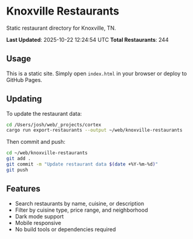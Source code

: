 # Knoxville Restaurants

Static restaurant directory for Knoxville, TN.

**Last Updated**: 2025-10-22 12:24:54 UTC
**Total Restaurants**: 244

## Usage

This is a static site. Simply open `index.html` in your browser or deploy to GitHub Pages.

## Updating

To update the restaurant data:

```bash
cd /Users/josh/web/_projects/cortex
cargo run export-restaurants --output ~/web/knoxville-restaurants
```

Then commit and push:

```bash
cd ~/web/knoxville-restaurants
git add .
git commit -m "Update restaurant data $(date +%Y-%m-%d)"
git push
```

## Features

- Search restaurants by name, cuisine, or description
- Filter by cuisine type, price range, and neighborhood
- Dark mode support
- Mobile responsive
- No build tools or dependencies required
